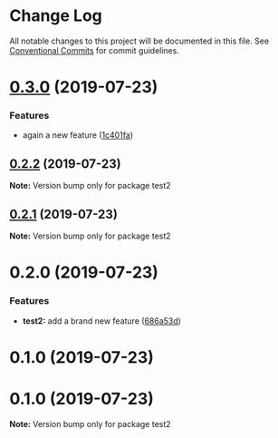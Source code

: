 # Change Log

All notable changes to this project will be documented in this file.
See [Conventional Commits](https://conventionalcommits.org) for commit guidelines.

# [0.3.0](https://github.com/reno-xjb/sandbox/compare/test2@0.2.2...test2@0.3.0) (2019-07-23)


### Features

* again a new feature ([1c401fa](https://github.com/reno-xjb/sandbox/commit/1c401fa))





## [0.2.2](https://github.com/reno-xjb/sandbox/compare/test2@0.2.1...test2@0.2.2) (2019-07-23)

**Note:** Version bump only for package test2





## [0.2.1](https://github.com/reno-xjb/sandbox/compare/test2@0.2.0...test2@0.2.1) (2019-07-23)

**Note:** Version bump only for package test2





# 0.2.0 (2019-07-23)


### Features

* **test2:** add a brand new feature ([686a53d](https://github.com/reno-xjb/sandbox/commit/686a53d))



# 0.1.0 (2019-07-23)





# 0.1.0 (2019-07-23)

**Note:** Version bump only for package test2

